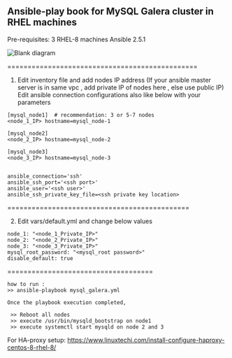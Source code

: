 ## Ansible-play book for MySQL Galera cluster in RHEL machines

Pre-requisites: 3 RHEL-8 machines
Ansible 2.5.1

![Blank diagram](https://user-images.githubusercontent.com/50264439/135078883-593f354e-e7f4-494e-8a00-fe22353d4344.jpeg)


===============================================
1) Edit inventory file and add nodes IP address (If your ansible master server is in same vpc , add private IP of nodes here , else use public IP)
   Edit ansible connection configurations also like below with your parameters
```
[mysql_node1]  # recommendation: 3 or 5-7 nodes
<node_1_IP> hostname=mysql_node-1

[mysql_node2]
<node_2_IP> hostname=mysql_node-2

[mysql_node3]
<node_3_IP> hostname=mysql_node-3


ansible_connection='ssh'
ansible_ssh_port='<ssh port>'
ansible_user='<ssh user>'
ansible_ssh_private_key_file=<ssh private key location>
```


=============================================

2) Edit vars/default.yml and change below values 
```
node_1: "<node_1_Private_IP>"
node_2: "<node_2_Private_IP>"
node_3: "<node_3_Private_IP>"
mysql_root_password: "<mysql_root password>"
disable_default: true
```
====================================

```
how to run :
>> ansible-playbook mysql_galera.yml

Once the playbook execution completed,

 >> Reboot all nodes 
 >> execute /usr/bin/mysqld_bootstrap on node1
 >> execute systemctl start mysqld on node 2 and 3
```

For HA-proxy setup: https://www.linuxtechi.com/install-configure-haproxy-centos-8-rhel-8/

